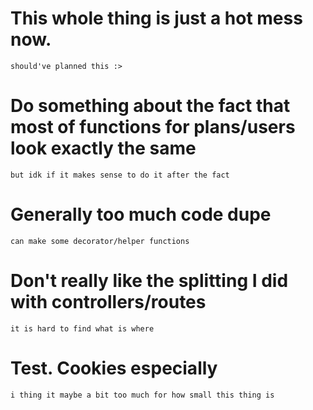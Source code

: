 # This whole thing is just a hot mess now.
    should've planned this :>

# Do something about the fact that most of functions for plans/users look exactly the same
    but idk if it makes sense to do it after the fact

# Generally too much code dupe
    can make some decorator/helper functions

# Don't really like the splitting I did with controllers/routes
    it is hard to find what is where

# Test. Cookies especially
    i thing it maybe a bit too much for how small this thing is 
